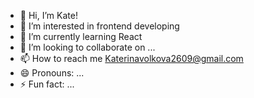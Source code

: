 - 👋 Hi, I’m Kate!
- 👀 I’m interested in frontend developing
- 🌱 I’m currently learning React
- 💞️ I’m looking to collaborate on ...
- 📫 How to reach me Katerinavolkova2609@gmail.com
- 😄 Pronouns: ...
- ⚡ Fun fact: ...

<!---
katerinavolkova2609/katerinavolkova2609 is a ✨ special ✨ repository because its `README.md` (this file) appears on your GitHub profile.
You can click the Preview link to take a look at your changes.
--->
